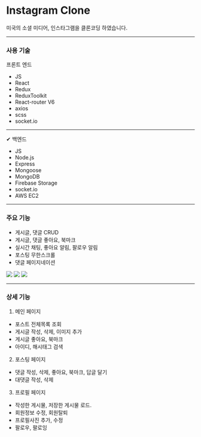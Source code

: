 <h1>Instagram Clone</h1>
미국의 소셜 미디어, 인스타그램을 클론코딩 하였습니다.

****

<h3>사용 기술</h3>

프론트 엔드

- JS
- React
- Redux
- ReduxToolkit
- React-router V6
- axios
- scss
- socket.io

****

✔ 백엔드

- JS
- Node.js
- Express
- Mongoose
- MongoDB
- Firebase Storage
- socket.io
- AWS EC2

****

<h3>주요 기능</h3>

- 게시글, 댓글 CRUD
- 게시글, 댓글 좋아요, 북마크
- 실시간 채팅, 좋아요 알림, 팔로우 알림
- 포스팅 무한스크롤
- 댓글 페이지네이션
 <img src="https://blog.kakaocdn.net/dn/bingMS/btroSWGim9j/PefWnXEvs15azodqwsooUK/img.gif">
 <img src="https://blog.kakaocdn.net/dn/zhBrV/btrpoxzoVxd/VbZ09IIb8DCOfWDl8tGzx0/img.gif">
  <img src="https://user-images.githubusercontent.com/85723134/196379304-b431225b-e8a8-4bdb-8367-e30c70bcc394.png">
 


****

<h3>상세 기능</h3>

1. 메인 페이지
- 포스트 전체목록 조회
- 게시글 작성, 삭제, 이미지 추가
- 게시글 좋아요, 북마크
- 아이디, 해시태그 검색
2. 포스팅 페이지
- 댓글 작성, 삭제, 좋아요, 북마크, 답글 달기
- 대댓글 작성, 삭제
3. 프로필 페이지
- 작성한 게시물, 저장한 게시물 로드.
- 회원정보 수정, 회원탈퇴
- 프로필사진 추가, 수정
- 팔로우, 팔로잉
